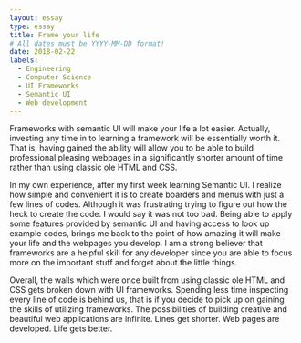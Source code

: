 ```yaml
---
layout: essay
type: essay
title: Frame your life
# All dates must be YYYY-MM-DD format!
date: 2018-02-22
labels:
  - Engineering
  - Computer Science
  - UI Frameworks
  - Semantic UI
  - Web development
---
```


Frameworks with semantic UI will make your life a lot easier. Actually, investing any time in to learning a framework will be 
essentially worth it.  That is, having gained the ability will allow you to be able to build professional pleasing webpages in 
a significantly shorter amount of time rather than using classic ole HTML and CSS. 

In my own experience, after my first week learning Semantic UI. I realize how simple and convenient it is to create boarders 
and menus with just a few lines of codes. Although it was frustrating trying to figure out how the heck to create the code. 
I would say it was not too bad. Being able to apply some features provided by semantic UI and having access to look up example 
codes, brings me back to the point of how amazing it will make your life and the webpages you develop. I am a strong believer 
that frameworks are a helpful skill for any developer since you are able to focus more on the important stuff and forget about 
the little things.

Overall, the walls which were once built from using classic ole HTML and CSS gets broken down with UI frameworks. 
Spending less time inspecting every line of code is behind us, that is if you decide to pick up on gaining the skills of 
utilizing frameworks. The possibilities of building creative and beautiful web applications are infinite. Lines get shorter. 
Web pages are developed. Life gets better.
